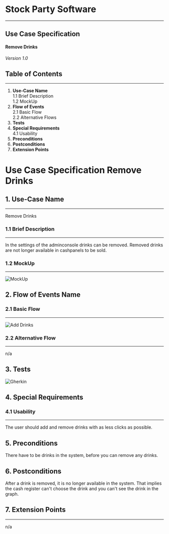 # Stock Party Software #
---
## Use Case Specification ##
#### Remove Drinks ####
 
*Version 1.0*   
    

## Table of Contents ##
---
1. **Use-Case Name**         
1.1 Brief Description     
1.2 MockUp       
2. **Flow of Events**    
2.1 Basic Flow     
2.2 Alternative Flows    
3. **Tests**    
4. **Special Requirements**    
4.1 Usability              
5. **Preconditions**       
6. **Postconditions**    
7. **Extension Points**


# Use Case Specification Remove Drinks #

## 1.  Use-Case Name ##
---
Remove Drinks

### 1.1  Brief Description ###
---
In the settings of the adminconsole drinks can be removed. Removed drinks are not longer available in cashpanels to be sold.
   
### 1.2  MockUp ###
---
![MockUp](https://bytebucket.org/stockings/projectmanagement/raw/master/useCases/manageDrinks.png)

## 2. Flow of Events Name ##
### 2.1 Basic Flow ###
---
![Add Drinks](https://bytebucket.org/stockings/projectmanagement/raw/90be2c8d8f7ec48bb99f141774a77c4ea28cd397/useCases/removeDrinkFlow.jpg)     

### 2.2 Alternative Flow ###
---
n/a

## 3. Tests ##
![Gherkin](https://bytebucket.org/stockings/projectmanagement/raw/master/useCases/removeDrinkNarrative.jpg)
    
## 4. Special Requirements ##
### 4.1 Usability ###
---
The user should add and remove drinks with as less clicks as possible.

## 5. Preconditions ##
There have to be drinks in the system, before you can remove any drinks.

## 6. Postconditions ##
After a drink is removed, it is no longer available in the system. That implies the cash register can't choose the drink and you can't see the drink in the graph.

## 7. Extension Points ##
---
n/a
    